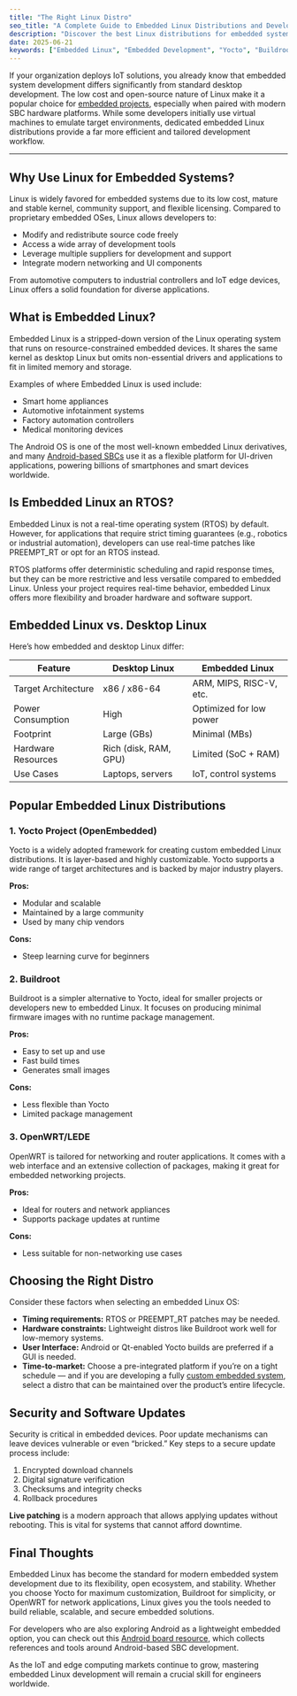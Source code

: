 ```yaml
---
title: "The Right Linux Distro"
seo_title: "A Complete Guide to Embedded Linux Distributions and Development"
description: "Discover the best Linux distributions for embedded systems, understand the difference between Embedded Linux and RTOS, and learn how to keep your IoT devices secure with smart update strategies."
date: 2025-06-21
keywords: ["Embedded Linux", "Embedded Development", "Yocto", "Buildroot", "RTOS", "Linux Security Updates", "OpenWRT"]
---
```


If your organization deploys IoT solutions, you already know that embedded system development differs significantly from standard desktop development. The low cost and open-source nature of Linux make it a popular choice for [embedded projects](/posts/sbc-overview/), especially when paired with modern SBC hardware platforms. While some developers initially use virtual machines to emulate target environments, dedicated embedded Linux distributions provide a far more efficient and tailored development workflow.

---

## Why Use Linux for Embedded Systems?

Linux is widely favored for embedded systems due to its low cost, mature and stable kernel, community support, and flexible licensing. Compared to proprietary embedded OSes, Linux allows developers to:

* Modify and redistribute source code freely
* Access a wide array of development tools
* Leverage multiple suppliers for development and support
* Integrate modern networking and UI components

From automotive computers to industrial controllers and IoT edge devices, Linux offers a solid foundation for diverse applications.

## What is Embedded Linux?

Embedded Linux is a stripped-down version of the Linux operating system that runs on resource-constrained embedded devices. It shares the same kernel as desktop Linux but omits non-essential drivers and applications to fit in limited memory and storage.

Examples of where Embedded Linux is used include:

* Smart home appliances
* Automotive infotainment systems
* Factory automation controllers
* Medical monitoring devices

The Android OS is one of the most well-known embedded Linux derivatives, and many [Android-based SBCs](/posts/android-sbc-overview/) use it as a flexible platform for UI-driven applications, powering billions of smartphones and smart devices worldwide.

## Is Embedded Linux an RTOS?

Embedded Linux is not a real-time operating system (RTOS) by default. However, for applications that require strict timing guarantees (e.g., robotics or industrial automation), developers can use real-time patches like PREEMPT\_RT or opt for an RTOS instead.

RTOS platforms offer deterministic scheduling and rapid response times, but they can be more restrictive and less versatile compared to embedded Linux. Unless your project requires real-time behavior, embedded Linux offers more flexibility and broader hardware and software support.

## Embedded Linux vs. Desktop Linux

Here’s how embedded and desktop Linux differ:

| Feature             | Desktop Linux         | Embedded Linux          |
| ------------------- | --------------------- | ----------------------- |
| Target Architecture | x86 / x86-64          | ARM, MIPS, RISC-V, etc. |
| Power Consumption   | High                  | Optimized for low power |
| Footprint           | Large (GBs)           | Minimal (MBs)           |
| Hardware Resources  | Rich (disk, RAM, GPU) | Limited (SoC + RAM)     |
| Use Cases           | Laptops, servers      | IoT, control systems    |

## Popular Embedded Linux Distributions

### 1. Yocto Project (OpenEmbedded)

Yocto is a widely adopted framework for creating custom embedded Linux distributions. It is layer-based and highly customizable. Yocto supports a wide range of target architectures and is backed by major industry players.

**Pros:**

* Modular and scalable
* Maintained by a large community
* Used by many chip vendors

**Cons:**

* Steep learning curve for beginners

### 2. Buildroot

Buildroot is a simpler alternative to Yocto, ideal for smaller projects or developers new to embedded Linux. It focuses on producing minimal firmware images with no runtime package management.

**Pros:**

* Easy to set up and use
* Fast build times
* Generates small images

**Cons:**

* Less flexible than Yocto
* Limited package management

### 3. OpenWRT/LEDE

OpenWRT is tailored for networking and router applications. It comes with a web interface and an extensive collection of packages, making it great for embedded networking projects.

**Pros:**

* Ideal for routers and network appliances
* Supports package updates at runtime

**Cons:**

* Less suitable for non-networking use cases

## Choosing the Right Distro

Consider these factors when selecting an embedded Linux OS:

* **Timing requirements:** RTOS or PREEMPT\_RT patches may be needed.
* **Hardware constraints:** Lightweight distros like Buildroot work well for low-memory systems.
* **User Interface:** Android or Qt-enabled Yocto builds are preferred if a GUI is needed.
* **Time-to-market:** Choose a pre-integrated platform if you’re on a tight schedule — and if you are developing a fully [custom embedded system](/posts/custom-embedded-systems/), select a distro that can be maintained over the product’s entire lifecycle.

## Security and Software Updates

Security is critical in embedded devices. Poor update mechanisms can leave devices vulnerable or even “bricked.” Key steps to a secure update process include:

1. Encrypted download channels
2. Digital signature verification
3. Checksums and integrity checks
4. Rollback procedures

**Live patching** is a modern approach that allows applying updates without rebooting. This is vital for systems that cannot afford downtime.

## Final Thoughts

Embedded Linux has become the standard for modern embedded system development due to its flexibility, open ecosystem, and stability. Whether you choose Yocto for maximum customization, Buildroot for simplicity, or OpenWRT for network applications, Linux gives you the tools needed to build reliable, scalable, and secure embedded solutions.

For developers who are also exploring Android as a lightweight embedded option, you can check out this [Android board resource](https://linktr.ee/androidboard), which collects references and tools around Android-based SBC development.

As the IoT and edge computing markets continue to grow, mastering embedded Linux development will remain a crucial skill for engineers worldwide.
